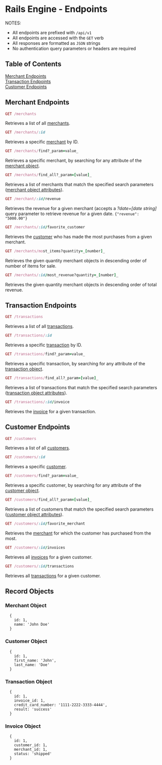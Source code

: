 # Rails Engine - Endpoints

NOTES:

  * All endpoints are prefixed with `/api/v1`
  * All endpoints are accessed with the ```GET``` verb
  * All responses are formatted as ```JSON``` strings
  * No authentication query parameters or headers are required

## Table of Contents
[Merchant Endpoints](#merchant-endpoints)  
[Transaction Endpoints](#transaction-endpoints)  
[Customer Endpoints](#customer-endpoints)  



## Merchant Endpoints
```ruby
GET /merchants
```
Retrieves a list of all [merchants](#merchant-object).

```ruby
GET /merchants/:id
```
Retrieves a specific [merchant](#merchant-object) by ID.

```ruby
GET /merchants/find?_param=value_
```
Retrieves a specific merchant, by searching for any attribute of the [merchant object](#merchant-object).

```ruby
GET /merchants/find_all?_param=[value]_
```
Retrieves a list of merchants that match the specified search parameters ([merchant object attributes](#merchant-object)).

```ruby
GET /merchant/:id/revenue
```
Retrieves the revenue for a given merchant (accepts a _?date=[date string]_ query parameter to retrieve revenue for a given date.
`{"revenue": "5000.00"}`

```ruby
GET /merchants/:id/favorite_customer
```
Retrieves the [customer](#customer-object) who has made the most purchases from a given merchant.

```ruby
GET /merchants/most_items?quantity=_[number]_
```
Retrieves the given quantity merchant objects in descending order of number of items for sale.

```ruby
GET /merchants/:id/most_revenue?quantity=_[number]_
```
Retrieves the given quantity merchant objects in descending order of total revenue.

## Transaction Endpoints

```ruby
GET /transactions
```
Retrieves a list of all [transactions](#transaction-object).

```ruby
GET /transactions/:id
```
Retrieves a specific [transaction](#transaction-object) by ID.

```ruby
GET /transactions/find?_param=value_
```
Retrieves a specific transaction, by searching for any attribute of the [transaction object](#transaction-object).

```ruby
GET /transactions/find_all?_param=[value]_
```
Retrieves a list of transactions that match the specified search parameters ([transaction object attributes](#transaction-object)).

```ruby
GET /transactions/:id/invoice
```
Retrieves the [invoice](#invoice-object) for a given transaction.

## Customer Endpoints

```ruby
GET /customers
```
Retrieves a list of all [customers](#customer-object).

```ruby
GET /customers/:id
```
Retrieves a specific [customer](#customer-object).

```ruby
GET /customers/find?_param=value_
```
Retrieves a specific customer, by searching for any attribute of the [customer object](#customer-object).

```ruby
GET /customers/find_all?_param=[value]_
```
Retrieves a list of customers that match the specified search parameters ([customer object attributes](#customer-object)).

```ruby
GET /customers/:id/favorite_merchant
```
Retrieves the [merchant](#merchant-object) for which the customer has purchased from the most.

```ruby
GET /customers/:id/invoices
```
Retrieves all [invoices](#invoice-object) for a given customer.

```ruby
GET /customers/:id/transactions
```
Retrieves all [transactions](#transaction-object) for a given customer.

## Record Objects

### Merchant Object
```
  {
    id: 1,
    name: 'John Doe'
  }
```
### Customer Object
```
  {
    id: 1,
    first_name: 'John',
    last_name: 'Doe'
  }
```
### Transaction Object
```
  {
    id: 1,
    invoice_id: 1,
    credit_card_number: '1111-2222-3333-4444',
    result: 'success'
  }
```
### Invoice Object
```
  {
    id: 1,
    customer_id: 1,
    merchant_id: 1,
    status: 'shipped'
  }
```
